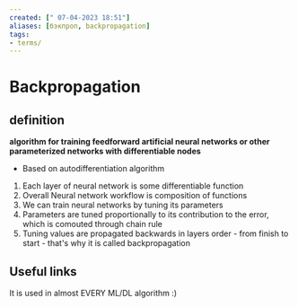 ```yaml
---
created: [" 07-04-2023 18:51"]
aliases: [бэкпроп, backpropagation]
tags:
- terms/
---
```


# Backpropagation

## definition

**algorithm for training feedforward artificial neural networks or other parameterized networks with differentiable nodes**


- Based on autodifferentiation algorithm


1) Each layer of neural network is some differentiable function
2) Overall Neural network workflow is composition of functions
3) We can train neural networks by tuning its parameters
4) Parameters are tuned proportionally to its contribution to the error, which is comouted through chain rule
5) Tuning values are propagated backwards in layers order - from finish to start - that's why it is called backpropagation

## Useful links
It is used in almost EVERY ML/DL algorithm :)
